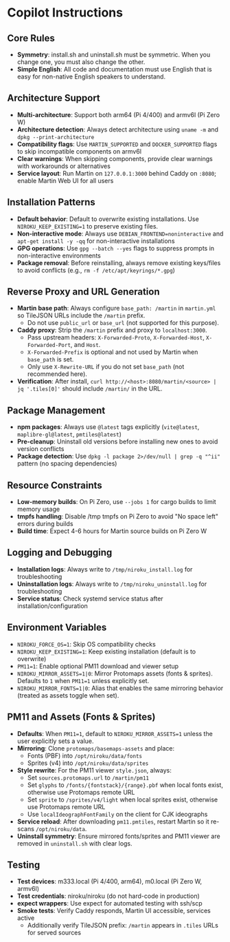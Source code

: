 # Copilot Instructions

## Core Rules

- **Symmetry**: install.sh and uninstall.sh must be symmetric. When you change one, you must also change the other.
- **Simple English**: All code and documentation must use English that is easy for non-native English speakers to understand.

## Architecture Support

- **Multi-architecture**: Support both arm64 (Pi 4/400) and armv6l (Pi Zero W)
- **Architecture detection**: Always detect architecture using `uname -m` and `dpkg --print-architecture`
- **Compatibility flags**: Use `MARTIN_SUPPORTED` and `DOCKER_SUPPORTED` flags to skip incompatible components on armv6l
- **Clear warnings**: When skipping components, provide clear warnings with workarounds or alternatives
 - **Service layout**: Run Martin on `127.0.0.1:3000` behind Caddy on `:8080`; enable Martin Web UI for all users

## Installation Patterns

- **Default behavior**: Default to overwrite existing installations. Use `NIROKU_KEEP_EXISTING=1` to preserve existing files.
- **Non-interactive mode**: Always use `DEBIAN_FRONTEND=noninteractive` and `apt-get install -y -qq` for non-interactive installations
- **GPG operations**: Use `gpg --batch --yes` flags to suppress prompts in non-interactive environments
- **Package removal**: Before reinstalling, always remove existing keys/files to avoid conflicts (e.g., `rm -f /etc/apt/keyrings/*.gpg`)

## Reverse Proxy and URL Generation

- **Martin base path**: Always configure `base_path: /martin` in `martin.yml` so TileJSON URLs include the `/martin` prefix.
	- Do not use `public_url` or `base_url` (not supported for this purpose).
- **Caddy proxy**: Strip the `/martin` prefix and proxy to `localhost:3000`.
	- Pass upstream headers: `X-Forwarded-Proto`, `X-Forwarded-Host`, `X-Forwarded-Port`, and `Host`.
	- `X-Forwarded-Prefix` is optional and not used by Martin when `base_path` is set.
	- Only use `X-Rewrite-URL` if you do not set `base_path` (not recommended here).
 - **Verification**: After install, `curl http://<host>:8080/martin/<source> | jq '.tiles[0]'` should include `/martin/` in the URL.

## Package Management

- **npm packages**: Always use `@latest` tags explicitly (`vite@latest`, `maplibre-gl@latest`, `pmtiles@latest`)
- **Pre-cleanup**: Uninstall old versions before installing new ones to avoid version conflicts
- **Package detection**: Use `dpkg -l package 2>/dev/null | grep -q "^ii"` pattern (no spacing dependencies)

## Resource Constraints

- **Low-memory builds**: On Pi Zero, use `--jobs 1` for cargo builds to limit memory usage
- **tmpfs handling**: Disable /tmp tmpfs on Pi Zero to avoid "No space left" errors during builds
- **Build time**: Expect 4-6 hours for Martin source builds on Pi Zero W

## Logging and Debugging

- **Installation logs**: Always write to `/tmp/niroku_install.log` for troubleshooting
- **Uninstallation logs**: Always write to `/tmp/niroku_uninstall.log` for troubleshooting
- **Service status**: Check systemd service status after installation/configuration

## Environment Variables

- `NIROKU_FORCE_OS=1`: Skip OS compatibility checks
- `NIROKU_KEEP_EXISTING=1`: Keep existing installation (default is to overwrite)
- `PM11=1`: Enable optional PM11 download and viewer setup
- `NIROKU_MIRROR_ASSETS=1|0`: Mirror Protomaps assets (fonts & sprites). Defaults to `1` when `PM11=1` unless explicitly set.
- `NIROKU_MIRROR_FONTS=1|0`: Alias that enables the same mirroring behavior (treated as assets toggle when set).

## PM11 and Assets (Fonts & Sprites)

- **Defaults**: When `PM11=1`, default to `NIROKU_MIRROR_ASSETS=1` unless the user explicitly sets a value.
- **Mirroring**: Clone `protomaps/basemaps-assets` and place:
	- Fonts (PBF) into `/opt/niroku/data/fonts`
	- Sprites (v4) into `/opt/niroku/data/sprites`
- **Style rewrite**: For the PM11 viewer `style.json`, always:
	- Set `sources.protomaps.url` to `/martin/pm11`
	- Set `glyphs` to `/fonts/{fontstack}/{range}.pbf` when local fonts exist, otherwise use Protomaps remote URL
	- Set `sprite` to `/sprites/v4/light` when local sprites exist, otherwise use Protomaps remote URL
	- Use `localIdeographFontFamily` on the client for CJK ideographs
- **Service reload**: After downloading `pm11.pmtiles`, restart Martin so it re-scans `/opt/niroku/data`.
- **Uninstall symmetry**: Ensure mirrored fonts/sprites and PM11 viewer are removed in `uninstall.sh` with clear logs.

## Testing

- **Test devices**: m333.local (Pi 4/400, arm64), m0.local (Pi Zero W, armv6l)
- **Test credentials**: niroku/niroku (do not hard-code in production)
- **expect wrappers**: Use expect for automated testing with ssh/scp
- **Smoke tests**: Verify Caddy responds, Martin UI accessible, services active
	- Additionally verify TileJSON prefix: `/martin` appears in `.tiles` URLs for served sources